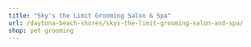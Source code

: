 ```yaml
---
title: "Sky's the Limit Grooming Salon & Spa"
url: /daytona-beach-shores/skys-the-limit-grooming-salon-and-spa/
shop: pet grooming
---
```

